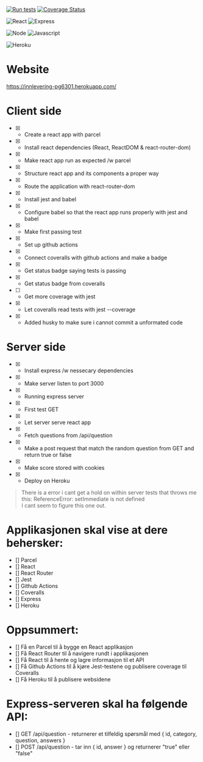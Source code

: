
[![Run tests](https://github.com/kristiania-pg6301-2022/pg6301-innlevering-StianOek/actions/workflows/test.yml/badge.svg)](https://github.com/kristiania-pg6301-2022/pg6301-innlevering-StianOek/actions/workflows/test.yml)
[![Coverage Status](https://coveralls.io/repos/github/kristiania-pg6301-2022/pg6301-innlevering-StianOek/badge.svg?branch=main)](https://coveralls.io/github/kristiania-pg6301-2022/pg6301-innlevering-StianOek?branch=main)


![React](https://img.shields.io/badge/React-20232A?style=for-the-badge&logo=react&logoColor=61DAFB)    ![Express](https://img.shields.io/badge/Express.js-404D59?style=for-the-badge)

![Node](https://img.shields.io/badge/Node.js-43853D?style=for-the-badge&logo=node.js&logoColor=white)    ![Javascript](https://img.shields.io/badge/JavaScript-323330?style=for-the-badge&logo=javascript&logoColor=F7DF1E)

![Heroku](https://img.shields.io/badge/Heroku-430098?style=for-the-badge&logo=heroku&logoColor=white)


# Website
https://innlevering-pg6301.herokuapp.com/

# Client side

- [x] - Create a react app with parcel
- [x] - Install react dependencies (React, ReactDOM & react-router-dom)
- [x] - Make react app run as expected /w parcel
- [x] - Structure react app and its components a proper way
- [x] - Route the application with react-router-dom
- [x] - Install jest and babel
- [x] - Configure babel so that the react app runs properly with jest and babel
- [x] - Make first passing test
- [x] - Set up github actions
- [x] - Connect coveralls with github actions and make a badge
- [x] - Get status badge saying tests is passing
- [x] - Get status badge from coveralls
- [ ] - Get more coverage with jest
- [x] - Let coveralls read tests with jest --coverage
- [x] - Added husky to make sure i cannot commit a unformated code

# Server side

- [x] - Install express /w nessecary dependencies
- [x] - Make server listen to port 3000
- [x] - Running express server
- [x] - First test GET
- [x] - Let server serve react app
- [x] - Fetch questions from /api/question
- [x] - Make a post request that match the random question from GET and return true or false
- [x] - Make score stored with cookies
- [x] - Deploy on Heroku

> There is a error i cant get a hold on within server tests that throws me this: ReferenceError: setImmediate is not defined <br />
> I cant seem to figure this one out. 


# Applikasjonen skal vise at dere behersker:

- [] Parcel
- [] React
- [] React Router
- [] Jest
- [] Github Actions
- [] Coveralls
- [] Express
- [] Heroku
# Oppsummert:

- [] Få en Parcel til å bygge en React applikasjon
- [] Få React Router til å navigere rundt i applikasjonen
- [] Få React til å hente og lagre informasjon til et API
- [] Få Github Actions til å kjøre Jest-testene og publisere coverage til Coveralls
- [] Få Heroku til å publisere websidene
# Express-serveren skal ha følgende API:

- [] GET /api/question - returnerer et tilfeldig spørsmål med { id, category, question, answers }
- [] POST /api/question - tar inn { id, answer } og returnerer "true" eller "false"
